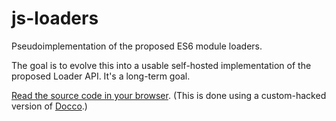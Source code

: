 # js-loaders

Pseudoimplementation of the proposed ES6 module loaders.

The goal is to evolve this into a usable self-hosted implementation of
the proposed Loader API. It's a long-term goal.

[Read the source code in your
browser](https://people.mozilla.com/~jorendorff/js-loaders/Loader.html).
(This is done using a custom-hacked version of
[Docco](http://jashkenas.github.io/docco/).)
